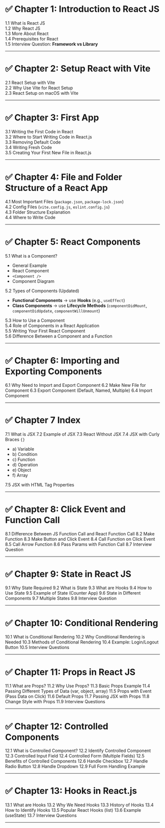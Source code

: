 # ✅ Chapter 1: Introduction to React JS

1.1 What is React JS  
1.2 Why React JS  
1.3 More About React  
1.4 Prerequisites for React  
1.5 Interview Question: **Framework vs Library**

---

# ✅ Chapter 2: Setup React with Vite

2.1 React Setup with Vite  
2.2 Why Use Vite for React Setup  
2.3 React Setup on macOS with Vite  

---

# ✅ Chapter 3: First App

3.1 Writing the First Code in React  
3.2 Where to Start Writing Code in React.js  
3.3 Removing Default Code  
3.4 Writing Fresh Code  
3.5 Creating Your First New File in React.js  

---

# ✅ Chapter 4: File and Folder Structure of a React App

4.1 Most Important Files (`package.json`, `package-lock.json`)  
4.2 Config Files (`vite.config.js`, `eslint.config.js`)  
4.3 Folder Structure Explanation  
4.4 Where to Write Code  

---

# ✅ Chapter 5: React Components

5.1 What is a Component?  
   - General Example  
   - React Component  
   - `<Component />`  
   - Component Diagram  

5.2 Types of Components (Updated)  
   - **Functional Components** → use **Hooks** (e.g., `useEffect`)  
   - **Class Components** → use **Lifecycle Methods** (`componentDidMount`, `componentDidUpdate`, `componentWillUnmount`)  

5.3 How to Use a Component  
5.4 Role of Components in a React Application  
5.5 Writing Your First React Component  
5.6 Difference Between a Component and a Function  

---

# ✅ Chapter 6: Importing and Exporting Components

6.1 Why Need to Import and Export Component
6.2 Make New File for Component
6.3 Export Component (Default, Named, Multiple)
6.4 Import Component

---

# ✅ Chapter 7 Index

7.1 What is JSX
7.2 Example of JSX
7.3 React Without JSX
7.4 JSX with Curly Braces `{}`
- a) Variable
- b) Condition
- c) Function
- d) Operation
- e) Object
- f) Array

7.5 JSX with HTML Tag Properties

---

# ✅ Chapter 8: Click Event and Function Call

8.1 Difference Between JS Function Call and React Function Call
8.2 Make Function
8.3 Make Button and Click Event
8.4 Call Function on Click Event
8.5 Call Arrow Function
8.6 Pass Params with Function Call
8.7 Interview Question

---

# ✅ Chapter 9: State in React JS

9.1 Why State Required
9.2 What is State
9.3 What are Hooks
9.4 How to Use State
9.5 Example of State (Counter App)
9.6 State in Different Components
9.7 Multiple States
9.8 Interview Question

---

# ✅ Chapter 10: Conditional Rendering

10.1 What is Conditional Rendering
10.2 Why Conditional Rendering is Needed
10.3 Methods of Conditional Rendering
10.4 Example: Login/Logout Button
10.5 Interview Questions

---

# ✅ Chapter 11: Props in React JS

11.1 What are Props?
11.2 Why Use Props?
11.3 Basic Props Example
11.4 Passing Different Types of Data (var, object, array)
11.5 Props with Event (Pass Data on Click)
11.6 Default Props
11.7 Passing JSX with Props
11.8 Change Style with Props
11.9 Interview Questions

---

# ✅ Chapter 12: Controlled Components

12.1 What is Controlled Component?
12.2 Identify Controlled Component
12.3 Controlled Input Field
12.4 Controlled Form (Multiple Fields)
12.5 Benefits of Controlled Components
12.6 Handle Checkbox
12.7 Handle Radio Button
12.8 Handle Dropdown
12.9 Full Form Handling Example

---

# ✅ Chapter 13: Hooks in React.js

13.1 What are Hooks
13.2 Why We Need Hooks
13.3 History of Hooks
13.4 How to Identify Hooks
13.5 Popular React Hooks (list)
13.6 Example (useState)
13.7 Interview Questions

---